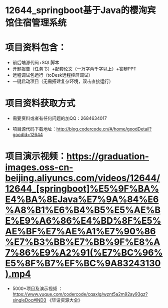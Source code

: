 #   12644_springboot基于Java的樱洵宾馆住宿管理系统

#   项目资料包含：
*    前后端源代码+SQL脚本
*    开题报告（任务书）+配套论文（一万字两千字以上）+答辩PPT
*   远程调试包运行（toDesk远程控屏调试）
*   一键启动项目（无需搭建复杂环境，双击直接运行）


#   项目资料获取方式
*   需要资料或者有任何问题的加QQ：2684634017

*   项目源代码下载地址：http://blog.codercode.cn/#/home/goodDetail?goodId=12644

#  项目演示视频：https://graduation-images.oss-cn-beijing.aliyuncs.com/videos/12644/12644_[springboot]%E5%9F%BA%E4%BA%8EJava%E7%9A%84%E6%A8%B1%E6%B4%B5%E5%AE%BE%E9%A6%86%E4%BD%8F%E5%AE%BF%E7%AE%A1%E7%90%86%E7%B3%BB%E7%BB%9F%E8%A7%86%E9%A2%91(%E7%BC%96%E5%8F%B7%EF%BC%9A83243130).mp4

*  5000+项目及演示视频 ：https://www.yuque.com/codercode/cqaxlg/wznt5a2m92ay93gz?singleDoc#lND3 《毕设资源大全》
